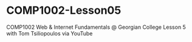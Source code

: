 # COMP1002-Lesson05

COMP1002 Web & Internet Fundamentals @ Georgian College
Lesson 5 with Tom Tsiliopoulos via YouTube
